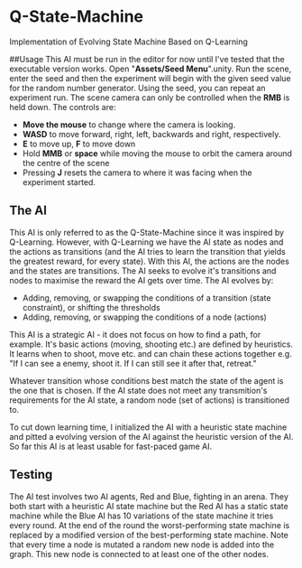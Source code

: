 # Q-State-Machine
Implementation of Evolving State Machine Based on Q-Learning

##Usage
This AI must be run in the editor for now until I've tested that the executable version works.
Open "**Assets/Seed Menu**".unity. Run the scene, enter the seed and then the experiment will begin with the given seed value for the random number generator. Using the seed, you can repeat an experiment run.
The scene camera can only be controlled when the **RMB** is held down. The controls are:
* **Move the mouse** to change where the camera is looking.
* **WASD** to move forward, right, left, backwards and right, respectively.
* **E** to move up, **F** to move down
* Hold **MMB** or **space** while moving the mouse to orbit the camera around the centre of the scene
* Pressing **J** resets the camera to where it was facing when the experiment started.

## The AI
This AI is only referred to as the Q-State-Machine since it was inspired by Q-Learning. However, with Q-Learning we have the AI state as nodes and the actions as transitions (and the AI tries to learn the transition that yields the greatest reward, for every state). With this AI, the actions are the nodes and the states are transitions. The AI seeks to evolve it's transitions and nodes to maximise the reward the AI gets over time. The AI evolves by:
* Adding, removing, or swapping the conditions of a transition (state constraint), or shifting the thresholds
* Adding, removing, or swapping the conditions of a node (actions)

This AI is a strategic AI - it does not focus on how to find a path, for example. It's basic actions (moving, shooting etc.) are defined by heuristics. It learns when to shoot, move etc. and can chain these actions together e.g. "If I can see a enemy, shoot it. If I can still see it after that, retreat."

Whatever transition whose conditions best match the state of the agent is the one that is chosen. If the AI state does not meet any transmition's requirements for the AI state, a random node (set of actions) is transitioned to.

To cut down learning time, I initialized the AI with a heuristic state machine and pitted a evolving version of the AI against the heuristic version of the AI. So far this AI is at least usable for fast-paced game AI.

## Testing
The AI test involves two AI agents, Red and Blue, fighting in an arena. They both start with a heuristic AI state machine but the Red AI has a static state machine while the Blue AI has 10 variations of the state machine it tries every round. At the end of the round the worst-performing state machine is replaced by a modified version of the best-performing state machine. Note that every time a node is mutated a random new node is added into the graph. This new node is connected to at least one of the other nodes.
